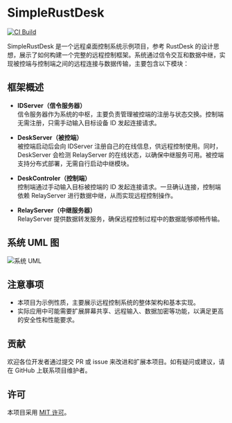 # SimpleRustDesk

[![CI Build](https://github.com/SwartzMss/SimpleRustDesk/actions/workflows/msbuild.yml/badge.svg)](https://github.com/SwartzMss/SimpleRustDesk/actions/workflows/msbuild.yml)

SimpleRustDesk 是一个远程桌面控制系统示例项目，参考 RustDesk 的设计思想，展示了如何构建一个完整的远程控制框架。系统通过信令交互和数据中继，实现被控端与控制端之间的远程连接与数据传输，主要包含以下模块：

## 框架概述

- **IDServer（信令服务器）**  
  信令服务器作为系统的中枢，主要负责管理被控端的注册与状态交换。控制端无需注册，只需手动输入目标设备 ID 发起连接请求。

- **DeskServer（被控端）**  
  被控端启动后会向 IDServer 注册自己的在线信息，供远程控制使用。同时，DeskServer 会检测 RelayServer 的在线状态，以确保中继服务可用。被控端支持分布式部署，无需自行启动中继模块。

- **DeskControler（控制端）**  
  控制端通过手动输入目标被控端的 ID 发起连接请求。一旦确认连接，控制端依赖 RelayServer 进行数据中继，从而实现远程控制操作。

- **RelayServer（中继服务器）**  
  RelayServer 提供数据转发服务，确保远程控制过程中的数据能够顺畅传输。
  
## 系统 UML 图

![系统 UML](diagrams/output/概述.svg)

## 注意事项

- 本项目为示例性质，主要展示远程控制系统的整体架构和基本实现。
- 实际应用中可能需要扩展屏幕共享、远程输入、数据加密等功能，以满足更高的安全性和性能要求。

## 贡献

欢迎各位开发者通过提交 PR 或 issue 来改进和扩展本项目。如有疑问或建议，请在 GitHub 上联系项目维护者。

## 许可

本项目采用 [MIT 许可](LICENSE)。
